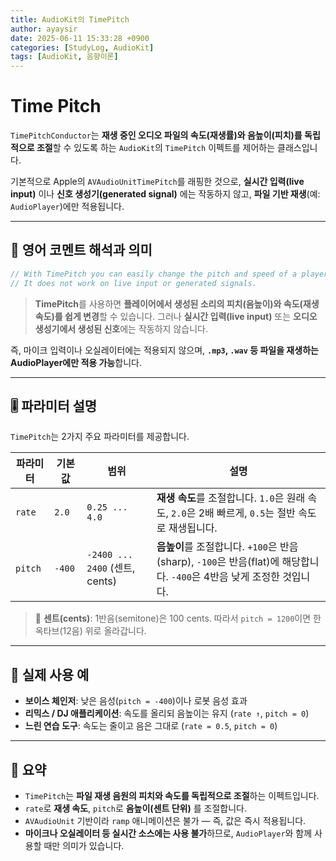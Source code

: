 ```yaml
---
title: AudioKit의 TimePitch
author: ayaysir
date: 2025-06-11 15:33:28 +0900
categories: [StudyLog, AudioKit]
tags: [AudioKit, 음향이론]
---
```


# Time Pitch

`TimePitchConductor`는 **재생 중인 오디오 파일의 속도(재생률)와 음높이(피치)를 독립적으로 조절**할 수 있도록 하는 `AudioKit`의 `TimePitch` 이펙트를 제어하는 클래스입니다.

기본적으로 Apple의 `AVAudioUnitTimePitch`를 래핑한 것으로, **실시간 입력(live input)** 이나 **신호 생성기(generated signal)** 에는 작동하지 않고, **파일 기반 재생**(예: `AudioPlayer`)에만 적용됩니다.

---

## 🧠 영어 코멘트 해석과 의미

```swift
// With TimePitch you can easily change the pitch and speed of a player-generated sound.  
// It does not work on live input or generated signals.
```

> **TimePitch**를 사용하면 **플레이어에서 생성된 소리의 피치(음높이)와 속도(재생 속도)를 쉽게 변경**할 수 있습니다.
> 그러나 **실시간 입력(live input)** 또는 **오디오 생성기에서 생성된 신호**에는 작동하지 않습니다.

즉, 마이크 입력이나 오실레이터에는 적용되지 않으며, **`.mp3`, `.wav` 등 파일을 재생하는 AudioPlayer에만 적용 가능**합니다.

---

## 🎚️ 파라미터 설명

`TimePitch`는 2가지 주요 파라미터를 제공합니다.

| 파라미터    | 기본값    | 범위                           | 설명                                                                                   |
| ------- | ------ | ---------------------------- | ------------------------------------------------------------------------------------ |
| `rate`  | `2.0`  | `0.25 ... 4.0`               | **재생 속도**를 조절합니다. `1.0`은 원래 속도, `2.0`은 2배 빠르게, `0.5`는 절반 속도로 재생됩니다.                  |
| `pitch` | `-400` | `-2400 ... 2400` (센트, cents) | **음높이**를 조절합니다. `+100`은 반음(sharp), `-100`은 반음(flat)에 해당합니다. `-400`은 4반음 낮게 조정한 것입니다. |

> 🎵 **센트(cents)**: 1반음(semitone)은 100 cents.
> 따라서 `pitch = 1200`이면 한 옥타브(12음) 위로 올라갑니다.

---

## 🧪 실제 사용 예

* **보이스 체인저**: 낮은 음성(`pitch = -400`)이나 로봇 음성 효과
* **리믹스 / DJ 애플리케이션**: 속도를 올리되 음높이는 유지 (`rate ↑`, `pitch = 0`)
* **느린 연습 도구**: 속도는 줄이고 음은 그대로 (`rate = 0.5`, `pitch = 0`)

---

## 📌 요약

* `TimePitch`는 **파일 재생 음원의 피치와 속도를 독립적으로 조절**하는 이펙트입니다.
* `rate`로 **재생 속도**, `pitch`로 **음높이(센트 단위)** 를 조절합니다.
* `AVAudioUnit` 기반이라 `ramp` 애니메이션은 불가 — 즉, 값은 즉시 적용됩니다.
* **마이크나 오실레이터 등 실시간 소스에는 사용 불가**하므로, `AudioPlayer`와 함께 사용할 때만 의미가 있습니다.
